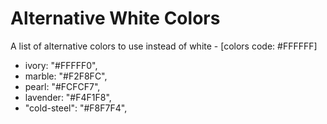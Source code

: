 # Alternative White Colors
A list of alternative colors to use instead of white - [colors code: #FFFFFF]

- ivory: "#FFFFF0",
- marble: "#F2F8FC",
- pearl: "#FCFCF7",
- lavender: "#F4F1F8",
- "cold-steel": "#F8F7F4",
